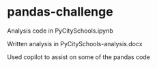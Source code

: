 # pandas-challenge

Analysis code in PyCitySchools.ipynb

Written analysis in PyCitySchools-analysis.docx

Used copilot to assist on some of the pandas code
